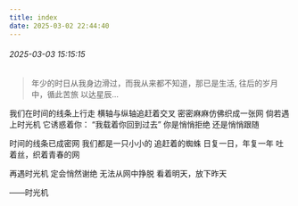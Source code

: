 ```yaml
---
title: index
date: 2025-03-02 22:44:40
---
```



###### 2025-03-03 15:15:15


<div class="circle-blue">

> 年少的时日从我身边滑过，而我从来都不知道，那已是生活, 往后的岁月中，循此苦旅 以达星辰...


我们在时间的线条上行走
横轴与纵轴追赶着交叉
密密麻麻仿佛织成一张网
倘若遇上时光机
它诱惑着你：
“我载着你回到过去”
你是悄悄拒绝
还是悄悄跟随

时间的线条已成密网
我们都是一只小小的
追赶着的蜘蛛
日复一日，年复一年
吐着丝，织着青春的网

再遇时光机
定会悄然谢绝
无法从网中挣脱
看着明天，放下昨天

 ——时光机

</div>